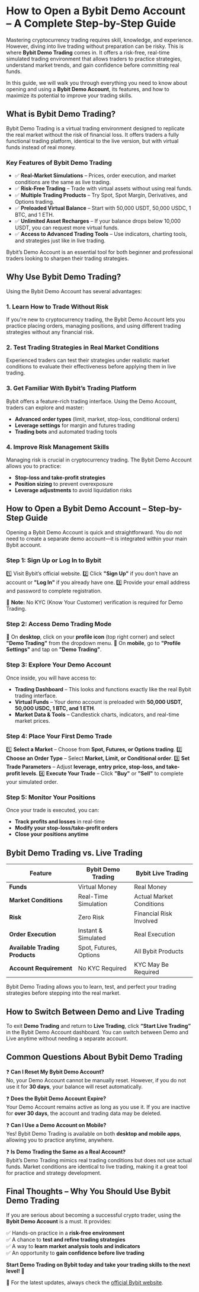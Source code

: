 # How to Open a Bybit Demo Account – A Complete Step-by-Step Guide

Mastering cryptocurrency trading requires skill, knowledge, and experience. However, diving into live trading without preparation can be risky. This is where **Bybit Demo Trading** comes in. It offers a risk-free, real-time simulated trading environment that allows traders to practice strategies, understand market trends, and gain confidence before committing real funds.

In this guide, we will walk you through everything you need to know about opening and using a **Bybit Demo Account**, its features, and how to maximize its potential to improve your trading skills.

## What is Bybit Demo Trading?
Bybit Demo Trading is a virtual trading environment designed to replicate the real market without the risk of financial loss. It offers traders a fully functional trading platform, identical to the live version, but with virtual funds instead of real money.

### Key Features of Bybit Demo Trading
- ✅ **Real-Market Simulations** – Prices, order execution, and market conditions are the same as live trading.
- ✅ **Risk-Free Trading** – Trade with virtual assets without using real funds.
- ✅ **Multiple Trading Products** – Try Spot, Spot Margin, Derivatives, and Options trading.
- ✅ **Preloaded Virtual Balance** – Start with 50,000 USDT, 50,000 USDC, 1 BTC, and 1 ETH.
- ✅ **Unlimited Asset Recharges** – If your balance drops below 10,000 USDT, you can request more virtual funds.
- ✅ **Access to Advanced Trading Tools** – Use indicators, charting tools, and strategies just like in live trading.

Bybit’s Demo Account is an essential tool for both beginner and professional traders looking to sharpen their trading strategies.

## Why Use Bybit Demo Trading?
Using the Bybit Demo Account has several advantages:

### 1. Learn How to Trade Without Risk
If you're new to cryptocurrency trading, the Bybit Demo Account lets you practice placing orders, managing positions, and using different trading strategies without any financial risk.

### 2. Test Trading Strategies in Real Market Conditions
Experienced traders can test their strategies under realistic market conditions to evaluate their effectiveness before applying them in live trading.

### 3. Get Familiar With Bybit’s Trading Platform
Bybit offers a feature-rich trading interface. Using the Demo Account, traders can explore and master:

- **Advanced order types** (limit, market, stop-loss, conditional orders)
- **Leverage settings** for margin and futures trading
- **Trading bots** and automated trading tools

### 4. Improve Risk Management Skills
Managing risk is crucial in cryptocurrency trading. The Bybit Demo Account allows you to practice:

- **Stop-loss and take-profit strategies**
- **Position sizing** to prevent overexposure
- **Leverage adjustments** to avoid liquidation risks

## How to Open a Bybit Demo Account – Step-by-Step Guide
Opening a Bybit Demo Account is quick and straightforward. You do not need to create a separate demo account—it is integrated within your main Bybit account.

### Step 1: Sign Up or Log In to Bybit
1️⃣ Visit Bybit’s official website.
2️⃣ Click **"Sign Up"** if you don’t have an account or **"Log In"** if you already have one.
3️⃣ Provide your email address and password to complete registration.

📌 **Note:** No KYC (Know Your Customer) verification is required for Demo Trading.

### Step 2: Access Demo Trading Mode
🔹 On **desktop**, click on your **profile icon** (top right corner) and select **"Demo Trading"** from the dropdown menu.
🔹 On **mobile**, go to **"Profile Settings"** and tap on **"Demo Trading"**.

### Step 3: Explore Your Demo Account
Once inside, you will have access to:

- **Trading Dashboard** – This looks and functions exactly like the real Bybit trading interface.
- **Virtual Funds** – Your demo account is preloaded with **50,000 USDT, 50,000 USDC, 1 BTC, and 1 ETH**.
- **Market Data & Tools** – Candlestick charts, indicators, and real-time market prices.

### Step 4: Place Your First Demo Trade
1️⃣ **Select a Market** – Choose from **Spot, Futures, or Options trading**.
2️⃣ **Choose an Order Type** – Select **Market, Limit, or Conditional order**.
3️⃣ **Set Trade Parameters** – Adjust **leverage, entry price, stop-loss, and take-profit levels**.
4️⃣ **Execute Your Trade** – Click **"Buy"** or **"Sell"** to complete your simulated order.

### Step 5: Monitor Your Positions
Once your trade is executed, you can:

- **Track profits and losses** in real-time
- **Modify your stop-loss/take-profit orders**
- **Close your positions anytime**

## Bybit Demo Trading vs. Live Trading
| Feature | Bybit Demo Trading | Bybit Live Trading |
|---------|--------------------|--------------------|
| **Funds** | Virtual Money | Real Money |
| **Market Conditions** | Real-Time Simulation | Actual Market Conditions |
| **Risk** | Zero Risk | Financial Risk Involved |
| **Order Execution** | Instant & Simulated | Real Execution |
| **Available Trading Products** | Spot, Futures, Options | All Bybit Products |
| **Account Requirement** | No KYC Required | KYC May Be Required |

Bybit Demo Trading allows you to learn, test, and perfect your trading strategies before stepping into the real market.

## How to Switch Between Demo and Live Trading
To exit **Demo Trading** and return to **Live Trading**, click **“Start Live Trading”** in the Bybit Demo Account dashboard.
You can switch between Demo and Live anytime without needing a separate account.

## Common Questions About Bybit Demo Trading

❓ **Can I Reset My Bybit Demo Account?**  
No, your Demo Account cannot be manually reset. However, if you do not use it for **30 days**, your balance will reset automatically.

❓ **Does the Bybit Demo Account Expire?**  
Your Demo Account remains active as long as you use it. If you are inactive for **over 30 days**, the account and trading data may be deleted.

❓ **Can I Use a Demo Account on Mobile?**  
Yes! Bybit Demo Trading is available on both **desktop and mobile apps**, allowing you to practice anytime, anywhere.

❓ **Is Demo Trading the Same as a Real Account?**  
Bybit’s Demo Trading mimics real trading conditions but does not use actual funds. Market conditions are identical to live trading, making it a great tool for practice and strategy development.

## Final Thoughts – Why You Should Use Bybit Demo Trading
If you are serious about becoming a successful crypto trader, using the **Bybit Demo Account** is a must. It provides:

✅ Hands-on practice in a **risk-free environment**  
✅ A chance to **test and refine trading strategies**  
✅ A way to **learn market analysis tools and indicators**  
✅ An opportunity to **gain confidence before live trading**  

**Start Demo Trading on Bybit today and take your trading skills to the next level! 🚀**

📌 For the latest updates, always check the [official Bybit website](https://tradefulltime97.com/go/bybit).
